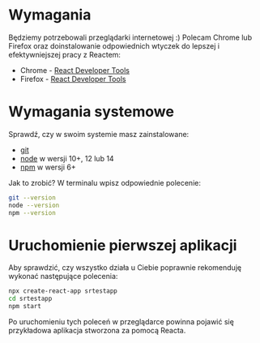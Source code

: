 # Wymagania
Będziemy potrzebowali  przeglądarki internetowej :) Polecam Chrome lub Firefox oraz doinstalowanie odpowiednich wtyczek do lepszej i efektywniejszej pracy z Reactem:

* Chrome - [React Developer Tools](https://chrome.google.com/webstore/detail/react-developer-tools/fmkadmapgofadopljbjfkapdkoienihi?hl=en)
* Firefox - [React Developer Tools](https://addons.mozilla.org/en-US/firefox/addon/react-devtools/)

# Wymagania systemowe
Sprawdź, czy w swoim systemie masz zainstalowane:
* [git](https://git-scm.com/)
* [node](https://nodejs.org/) w wersji 10+, 12 lub 14
* [npm](https://www.npmjs.com/) w wersji 6+

Jak to zrobić?
W terminalu wpisz odpowiednie polecenie:

```bash
git --version
node --version
npm --version
```

# Uruchomienie pierwszej aplikacji
Aby sprawdzić, czy wszystko działa u Ciebie poprawnie rekomenduję wykonać następujące polecenia:

```bash
npx create-react-app srtestapp
cd srtestapp
npm start
```

Po uruchomieniu tych poleceń w przeglądarce powinna pojawić się przykładowa aplikacja stworzona za pomocą Reacta.
